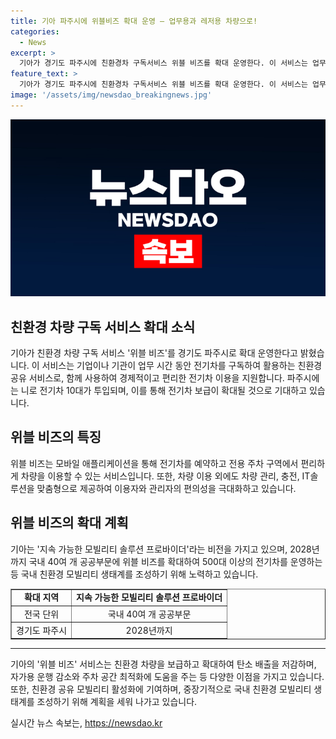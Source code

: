 ```yaml
---
title: 기아 파주시에 위블비즈 확대 운영 – 업무용과 레저용 차량으로!
categories:
  - News
excerpt: >
  기아가 경기도 파주시에 친환경차 구독서비스 위블 비즈를 확대 운영한다. 이 서비스는 업무시간에 기업이나 기관이 사용하고, 개인이 출퇴근이나 레저에 활용할 수 있는 친환경 공유 서비스로, 모바일 애플리케이션을 통해 예약하고 전용 주차 구역에서 편리하게 이용할 수 있다. 기아는 파주시를 시작으로 전국 단위로 확대하여 국내 친환경 모빌리티 생태계를 조성할 계획이며, 2028년까지 40여개 공공부문에 확대할 예정이다. (150자)
feature_text: >
  기아가 경기도 파주시에 친환경차 구독서비스 위블 비즈를 확대 운영한다. 이 서비스는 업무시간에 기업이나 기관이 사용하고, 개인이 출퇴근이나 레저에 활용할 수 있는 친환경 공유 서비스로, 모바일 애플리케이션을 통해 예약하고 전용 주차 구역에서 편리하게 이용할 수 있다. 기아는 파주시를 시작으로 전국 단위로 확대하여 국내 친환경 모빌리티 생태계를 조성할 계획이며, 2028년까지 40여개 공공부문에 확대할 예정이다. (150자)
image: '/assets/img/newsdao_breakingnews.jpg'
---
```


<p><img src="/assets/img/newsdao_breakingnews.jpg" alt="firstkoreanews 속보" /></p>

<h2 data-ke-size="size26">친환경 차량 구독 서비스 확대 소식</h2>

<p data-ke-size="size16">기아가 친환경 차량 구독 서비스 '위블 비즈'를 경기도 파주시로 확대 운영한다고 밝혔습니다. 이 서비스는 기업이나 기관이 업무 시간 동안 전기차를 구독하여 활용하는 친환경 공유 서비스로, 함께 사용하여 경제적이고 편리한 전기차 이용을 지원합니다. 파주시에는 니로 전기차 10대가 투입되며, 이를 통해 전기차 보급이 확대될 것으로 기대하고 있습니다.</p>

<h2 data-ke-size="size24">위블 비즈의 특징</h2>

<p data-ke-size="size16">위블 비즈는 모바일 애플리케이션을 통해 전기차를 예약하고 전용 주차 구역에서 편리하게 차량을 이용할 수 있는 서비스입니다. 또한, 차량 이용 외에도 차량 관리, 충전, IT솔루션을 맞춤형으로 제공하여 이용자와 관리자의 편의성을 극대화하고 있습니다.</p>

<h2 data-ke-size="size24">위블 비즈의 확대 계획</h2>

<p data-ke-size="size16">기아는 '지속 가능한 모빌리티 솔루션 프로바이더'라는 비전을 가지고 있으며, 2028년까지 국내 40여 개 공공부문에 위블 비즈를 확대하여 500대 이상의 전기차를 운영하는 등 국내 친환경 모빌리티 생태계를 조성하기 위해 노력하고 있습니다.</p>

<table style="width: 100%;" border="1">
<tbody>
<tr>
<td style="text-align: center; height: 17px;"><b>확대 지역</b></td>
<td style="text-align: center; height: 17px;"><b>지속 가능한 모빌리티 솔루션 프로바이더</b></td>
</tr>
<tr>
<td style="text-align: center; height: 17px;">전국 단위</td>
<td style="text-align: center; height: 17px;">국내 40여 개 공공부문</td>
</tr>
<tr>
<td style="text-align: center; height: 17px;">경기도 파주시</td>
<td style="text-align: center; height: 17px;">2028년까지</td>
</tr>
</tbody>
</table>

<hr>

<p data-ke-size="size16">기아의 '위블 비즈' 서비스는 친환경 차량을 보급하고 확대하여 탄소 배출을 저감하며, 자가용 운행 감소와 주차 공간 최적화에 도움을 주는 등 다양한 이점을 가지고 있습니다. 또한, 친환경 공유 모빌리티 활성화에 기여하며, 중장기적으로 국내 친환경 모빌리티 생태계를 조성하기 위해 계획을 세워 나가고 있습니다.</p>
실시간 뉴스 속보는, <a href="https://newsdao.kr" rel="dofollow">https://newsdao.kr</a>


